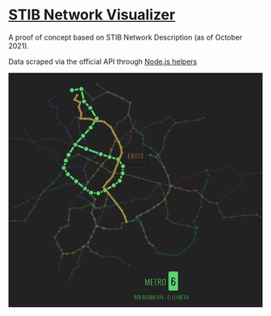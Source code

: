 # [STIB Network Visualizer](https://bjrint.github.io/STIB-Network-Visualizer)

A proof of concept based on STIB Network Description (as of October 2021).

Data scraped via the official API through [Node.js helpers](https://github.com/BjrInt/Node-STIB)

![Screenshot](./screenshot.png)

